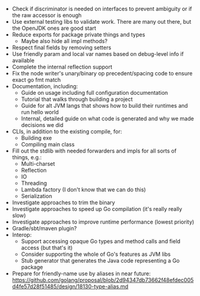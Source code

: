 
* Check if discriminator is needed on interfaces to prevent ambiguity or if the raw accessor is enough
* Use external testing libs to validate work. There are many out there, but the OpenJDK ones are good start
* Reduce exports for package private things and types
  * Maybe also hide all impl methods?
* Respect final fields by removing setters
* Use friendly param and local var names based on debug-level info if available
* Complete the internal reflection support
* Fix the node writer's unary/binary op precedent/spacing code to ensure exact go fmt match
* Documentation, including:
  * Guide on usage including full configuration documentation
  * Tutorial that walks through building a project
  * Guide for alt JVM langs that shows how to build their runtimes and run hello world
  * Internal, detailed guide on what code is generated and why we made decisions we did
* CLIs, in addition to the existing compile, for:
  * Building exe
  * Compiling main class
* Fill out the stdlib with needed forwarders and impls for all sorts of things, e.g.:
    * Multi-charset
    * Reflection
    * IO
    * Threading
    * Lambda factory (I don't know that we can do this)
    * Serialization
* Investigate approaches to trim the binary
* Investigate approaches to speed up Go compilation (it's really really slow)
* Investigate approaches to improve runtime performance (lowest priority)
* Gradle/sbt/maven plugin?
* Interop:
  * Support accessing opaque Go types and method calls and field access (but that's it)
  * Consider supporting the whole of Go's features as JVM libs
  * Stub generator that generates the Java code representing a Go package
* Prepare for friendly-name use by aliases in near future: https://github.com/golang/proposal/blob/2d94347db73662f48efdec005d4fe57d28f51485/design/18130-type-alias.md